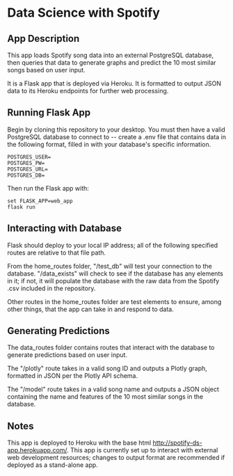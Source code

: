 # Data Science with Spotify

## App Description

This app loads Spotify song data into an external PostgreSQL database, then queries that data to generate graphs and predict the 10 most similar songs based on user input.

It is a Flask app that is deployed via Heroku. It is formatted to output JSON data to its Heroku endpoints for further web processing.

## Running Flask App

Begin by cloning this repository to your desktop. You must then have a valid PostgreSQL database to connect to -- create a .env file that contains data in the following format, filled in with your database's specific information.

```
POSTGRES_USER=
POSTGRES_PW=
POSTGRES_URL=
POSTGRES_DB=
```

Then run the Flask app with:
```
set FLASK_APP=web_app
flask run
```

## Interacting with Database

Flask should deploy to your local IP address; all of the following specified routes are relative to that file path.

From the home_routes folder, "/test_db" will test your connection to the database. "/data_exists" will check to see if the database has any elements in it; if not, it will populate the database with the raw data from the Spotify .csv included in the repository.

Other routes in the home_routes folder are test elements to ensure, among other things, that the app can take in and respond to data.

## Generating Predictions

The data_routes folder contains routes that interact with the database to generate predictions based on user input.

The "/plotly" route takes in a valid song ID and outputs a Plotly graph, formatted in JSON per the Plotly API schema.

The "/model" route takes in a valid song name and outputs a JSON object containing the name and features of the 10 most similar songs in the database.

## Notes

This app is deployed to Heroku with the base html <http://spotify-ds-app.herokuapp.com/>. This app is currently set up to interact with external web development resources; changes to output format are recommended if deployed as a stand-alone app.
